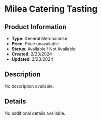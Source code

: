 # Milea Catering Tasting

## Product Information
- **Type**: General Merchandise
- **Price**: Price unavailable
- **Status**: Available / Not Available
- **Created**: 2/23/2024
- **Updated**: 2/23/2024

## Description
No description available.



## Details
No additional details available.
